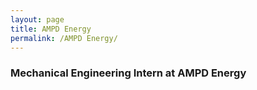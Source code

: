 ```yaml
---
layout: page
title: AMPD Energy
permalink: /AMPD Energy/
---
```

### Mechanical Engineering Intern at AMPD Energy
